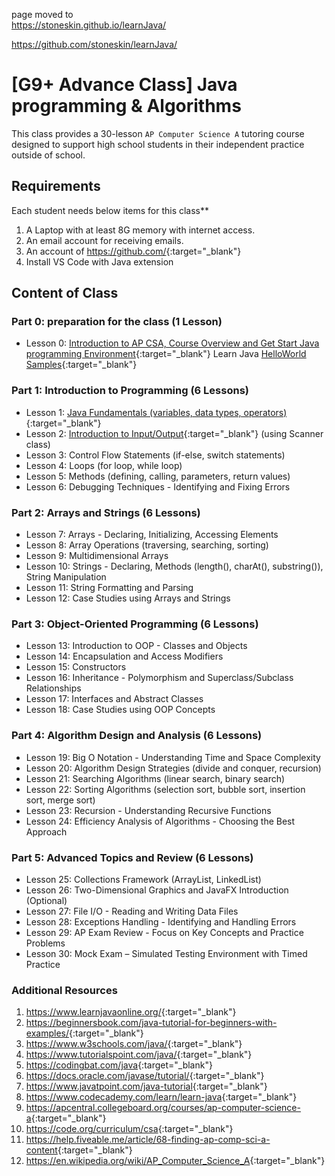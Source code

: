 
page moved to  
<https://stoneskin.github.io/learnJava/>

<https://github.com/stoneskin/learnJava/>

# [G9+ Advance Class] Java programming & Algorithms

This class provides a 30-lesson `AP Computer Science A` tutoring course designed to support high school students in their independent practice outside of school.

## Requirements

Each student needs below items for this class**

1. A Laptop with at least 8G memory with internet access.
2. An email account for receiving emails.
3. An account of <https://github.com/>{:target="_blank"}
4. Install VS Code with Java extension

## Content of Class

### Part 0: preparation for the class (1 Lesson)

- Lesson 0: [Introduction to AP CSA, Course Overview and Get Start Java programming Environment](00_Getting_Stared_with_Java_Hello_World.md){:target="_blank"}
   Learn Java [HelloWorld Samples](https://stoneskin.github.io/learnJava/00_HelloWorld/){:target="_blank"}

### Part 1: Introduction to Programming (6 Lessons)

- Lesson 1: [Java Fundamentals (variables, data types, operators)](https://stoneskin.github.io/learnJava/01_JavaFundamentals/){:target="_blank"}
- Lesson 2: [Introduction to Input/Output](https://stoneskin.github.io/learnJava/02_Introduction_InputOutput/){:target="_blank"} (using Scanner class)
- Lesson 3: Control Flow Statements (if-else, switch statements)
- Lesson 4: Loops (for loop, while loop)
- Lesson 5: Methods (defining, calling, parameters, return values)
- Lesson 6: Debugging Techniques - Identifying and Fixing Errors

### Part 2: Arrays and Strings (6 Lessons)

- Lesson 7: Arrays - Declaring, Initializing, Accessing Elements
- Lesson 8: Array Operations (traversing, searching, sorting)
- Lesson 9: Multidimensional Arrays
- Lesson 10: Strings - Declaring, Methods (length(), charAt(), substring()), String Manipulation
- Lesson 11: String Formatting and Parsing
- Lesson 12: Case Studies using Arrays and Strings

### Part 3: Object-Oriented Programming (6 Lessons)

- Lesson 13: Introduction to OOP - Classes and Objects
- Lesson 14: Encapsulation and Access Modifiers
- Lesson 15: Constructors
- Lesson 16: Inheritance - Polymorphism and Superclass/Subclass Relationships
- Lesson 17: Interfaces and Abstract Classes
- Lesson 18: Case Studies using OOP Concepts

### Part 4: Algorithm Design and Analysis (6 Lessons)

- Lesson 19: Big O Notation - Understanding Time and Space Complexity
- Lesson 20: Algorithm Design Strategies (divide and conquer, recursion)
- Lesson 21: Searching Algorithms (linear search, binary search)
- Lesson 22: Sorting Algorithms (selection sort, bubble sort, insertion sort, merge sort)
- Lesson 23: Recursion - Understanding Recursive Functions
- Lesson 24: Efficiency Analysis of Algorithms - Choosing the Best Approach

### Part 5: Advanced Topics and Review (6 Lessons)

- Lesson 25: Collections Framework (ArrayList, LinkedList)
- Lesson 26: Two-Dimensional Graphics and JavaFX Introduction (Optional)
- Lesson 27: File I/O - Reading and Writing Data Files
- Lesson 28: Exceptions Handling - Identifying and Handling Errors
- Lesson 29: AP Exam Review - Focus on Key Concepts and Practice Problems
- Lesson 30: Mock Exam – Simulated Testing Environment with Timed Practice

### Additional Resources

   1. <https://www.learnjavaonline.org/>{:target="_blank"}
   2. <https://beginnersbook.com/java-tutorial-for-beginners-with-examples/>{:target="_blank"}
   3. <https://www.w3schools.com/java/>{:target="_blank"}
   4. <https://www.tutorialspoint.com/java/>{:target="_blank"}
   5. <https://codingbat.com/java>{:target="_blank"}
   6. <https://docs.oracle.com/javase/tutorial/>{:target="_blank"}
   7. <https://www.javatpoint.com/java-tutorial>{:target="_blank"}
   8. <https://www.codecademy.com/learn/learn-java>{:target="_blank"}
   10. <https://apcentral.collegeboard.org/courses/ap-computer-science-a>{:target="_blank"}
   11. <https://code.org/curriculum/csa>{:target="_blank"}
   12. <https://help.fiveable.me/article/68-finding-ap-comp-sci-a-content>{:target="_blank"}
   13. <https://en.wikipedia.org/wiki/AP_Computer_Science_A>{:target="_blank"}

